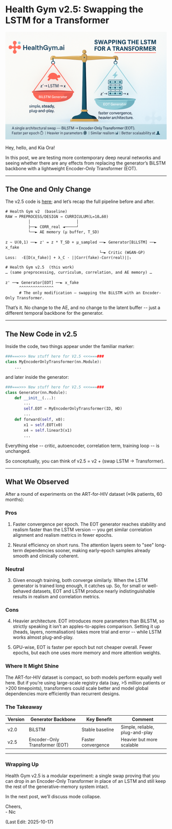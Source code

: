 # Health Gym v2.5: Swapping the LSTM for a Transformer

<img src="Supporting_Images/ZFig047_EOT.png" width="600"/>

Hey, hello, and Kia Ora!

In this post, we are testing more contemporary deep neural networks and seeing whether there are any effects from replacing the generator’s BiLSTM backbone with a lightweight Encoder-Only Transformer (EOT).

---

## The One and Only Change

The v2.5 code is [here](https://github.com/NicKuo-ResearchStuff/Health_Gym_AI/tree/main/Blogs/Blogs005_HandsOn(HealthGymV2.5)); and let’s recap the full pipeline before and after.

```
# Health Gym v2  (baseline)
RAW → PREPROCESS/DESIGN → CURRICULUM(L=10…60)
          │                    │
          ├──► CORR_real ◄─────┘
          └──► AE memory (μ buffer, T_SD)

z ~ U(0,1) ──► z' = z * T_SD + μ_sampled ──► Generator[BiLSTM] ──► x_fake
                                         └─► Critic (WGAN-GP)
Loss:  -E[D(x_fake)] + λ_C · ||Corr(fake)-Corr(real)||₁
```

```
# Health Gym v2.5  (this work)
… (same preprocessing, curriculum, correlation, and AE memory) …

z' ──► Generator[EOT] ──► x_fake
      ^^^^^^^^^^^^^^^
      # The only modification — swapping the BiLSTM with an Encoder-Only Transformer.
```

That’s it.
No change to the AE, and no change to the latent buffer -- just a different temporal backbone for the generator.

---

## The New Code in v2.5

Inside the code, two things appear under the familiar marker:

```python
###===>>> New stuff here for V2.5 <<<===###
class MyEncoderOnlyTransformer(nn.Module):
    ...
```

and later inside the generator:

```python
###===>>> New stuff here for V2.5 <<<===###
class Generator(nn.Module):
    def __init__(...):
        ...
        self.EOT = MyEncoderOnlyTransformer(ID, HD)
        ...
    def forward(self, x0):
        x1 = self.EOT(x0)
        x4 = self.linear3(x1)
        ...
```

Everything else -- critic, autoencoder, correlation term, training loop -- is unchanged.

So conceptually, you can think of v2.5 = v2 + (swap LSTM → Transformer).

---

## What We Observed

After a round of experiments on the ART-for-HIV dataset (≈9k patients, 60 months):

### Pros

1. Faster convergence per epoch.
   The EOT generator reaches stability and realism faster than the LSTM version -- you get similar correlation alignment and realism metrics in fewer epochs.

2. Neural efficiency on short runs.
   The attention layers seem to "see" long-term dependencies sooner, making early-epoch samples already smooth and clinically coherent.

### Neutral

3. Given enough training, both converge similarly.
   When the LSTM generator is trained long enough, it catches up.
   So, for small or well-behaved datasets, EOT and LSTM produce nearly indistinguishable results in realism and correlation metrics.

### Cons

4. Heavier architecture.
   EOT introduces more parameters than BiLSTM, so strictly speaking it isn’t an apples-to-apples comparison.
   Setting it up (heads, layers, normalisation) takes more trial and error -- while LSTM works almost plug-and-play.

5. GPU-wise, EOT is faster per epoch but not cheaper overall.
   Fewer epochs, but each one uses more memory and more attention weights.

### Where It Might Shine

The ART-for-HIV dataset is compact, so both models perform equally well here.
But if you’re using large-scale registry data (say, >5 million patients or >200 timepoints), transformers could scale better and model global dependencies more efficiently than recurrent designs.

### The Takeaway

| Version  | Generator Backbone             | Key Benefit        | Comment                         |
| -------- | ------------------------------ | ------------------ | ------------------------------- |
| v2.0 | BiLSTM                         | Stable baseline    | Simple, reliable, plug-and-play |
| v2.5 | Encoder-Only Transformer (EOT) | Faster convergence | Heavier but more scalable       |

---

### Wrapping Up

Health Gym v2.5 is a modular experiment:
a single swap proving that you can drop in an Encoder-Only Transformer in place of an LSTM and still keep the rest of the generative-memory system intact.

In the next post, we’ll discuss mode collapse.

Cheers,</br>
\- Nic

(Last Edit: 2025-10-17)
